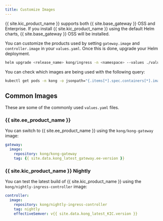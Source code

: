```yaml
---
title: Customize Images
---
```


{{ site.kic_product_name }} supports both {{ site.base_gateway }} OSS and Enterprise. If you install {{ site.kic_product_name }} using the default Helm charts, {{ site.base_gateway }} OSS will be installed.

You can customize the products used by setting `gateway.image` and `controller.image` in your `values.yaml`. Once this is done, upgrade your Helm deployment.

```bash
helm upgrade <release_name> kong/ingress -n <namespace> --values ./values.yaml
```

You can check which images are being used with the following query:

```bash
kubectl get pods -n kong -o jsonpath="{.items[*].spec.containers[*].image}"
```

## Common Images

These are some of the commonly used `values.yaml` files.

### {{ site.ee_product_name }}

You can switch to {{ site.ee_product_name }} using the `kong/kong-gateway` image:

```yaml
gateway:
  image:
    repository: kong/kong-gateway
    tag: {{ site.data.kong_latest_gateway.ee-version }}
```

### {{ site.kic_product_name }} Nightly

You can test the latest build of {{ site.kic_product_name }} using the `kong/nightly-ingress-controller` image:

```yaml
controller:
  image:
    repository: kong/nightly-ingress-controller
    tag: nightly
    effectiveSemver: v{{ site.data.kong_latest_KIC.version }}
```